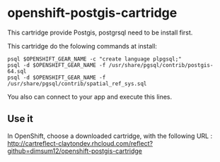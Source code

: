 openshift-postgis-cartridge
===========================

This cartridge provide Postgis, postgrsql need to be install first.

This cartridge do the folowing commands at install:

    psql $OPENSHIFT_GEAR_NAME -c "create language plpgsql;"
    psql -d $OPENSHIFT_GEAR_NAME -f /usr/share/pgsql/contrib/postgis-64.sql
    psql -d $OPENSHIFT_GEAR_NAME -f /usr/share/pgsql/contrib/spatial_ref_sys.sql

You also can connect to your app and execute this lines.

## Use it

In OpenShift, choose a downloaded cartridge, with the following URL : http://cartreflect-claytondev.rhcloud.com/reflect?github=dimsum12/openshift-postgis-cartridge
